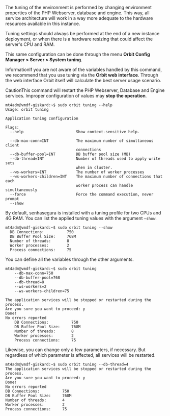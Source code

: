The tuning of the environment is performed by changing environment properties of the PHP Webserver, database and engine. This way, all service architecture will work in a way more adequate to the hardware resources available in this instance.

Tuning settings should always be performed at the end of a new instance deployment, or when there is a hardware resizing that could affect the server's CPU and RAM.

This same configuration can be done through the menu **Orbit Config Manager \> Server \> System tuning**.

InformationIf you are not aware of the variables handled by this command, we recommend that you use tuning via the **Orbit web interface**. Through the web interface Orbit itself will calculate the best server usage scenario.

CautionThis command will restart the PHP Webserver, Database and Engine services. Improper configuration of values may **stop the operation**.


```
mt4adm@vmdf-giskard:~$ sudo orbit tuning --help
Usage: orbit tuning

Application tuning configuration

Flags:
  --help                       Show context-sensitive help.

  --db-max-conn=INT            The maximum number of simultaneous client
                               connections
  --db-buffer-pool=INT         DB buffer pool size (MB)
  --db-thread=INT              Number of threads used to apply write sets
                               when in cluster.
  --ws-workers=INT             The number of worker processes
  --ws-workers-children=INT    The maximum number of connections that each
                               worker process can handle simultaneously
  --force                      Force the command execution, never prompt
  --show

```
By default, senhasegura is installed with a tuning profile for two CPUs and 4G RAM. You can list the applied tuning values with the argument `–show`.


```
mt4adm@vmdf-giskard:~$ sudo orbit tuning --show
  DB Connections:          750
  DB Buffer Pool Size:     768M
  Number of threads:       8
  Worker processes:        2
  Process connections:     75

```
You can define all the variables through the other arguments.


```
mt4adm@vmdf-giskard:~$ sudo orbit tuning  
    --db-max-conn=750  
    --db-buffer-pool=768  
    --db-thread=8  
    --ws-workers=2  
    --ws-workers-children=75

The application services will be stopped or restarted during the process.
Are you sure you want to proceed: y
Done!
No errors reported
    DB Connections:          750
    DB Buffer Pool Size:     768M
    Number of threads:       8
    Worker processes:        2
    Process connections:     75

```
Likewise, you can change only a few parameters, if necessary. But regardless of which parameter is affected, all services will be restarted.


```
mt4adm@vmdf-giskard:~$ sudo orbit tuning --db-thread=4
The application services will be stopped or restarted during the process.
Are you sure you want to proceed: y
Done!
No errors reported
DB Connections:          750
DB Buffer Pool Size:     768M
Number of threads:       4
Worker processes:        2
Process connections:     75

```
